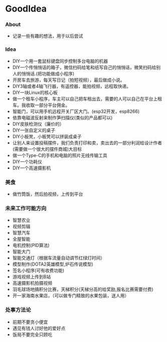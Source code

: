 # GoodIdea

### About
- 记录一些有趣的想法，用于以后尝试

### Idea
- DIY一个用一套鼠标键盘同步控制多台电脑的机器
- DIY一个传悄悄话的箱子，微信扫码给笔和纸写自己的悄悄话，微笑扫码给别人的悄悄话.(把功能做成小程序)
- 开房车去旅游，每天写日记（拍短视频），最后做成小说。
- DIY3轴或者4轴飞行器，有遥控器，能拍视频，远程取快递。
- DIY一块Linux的核心板
- 做一个租车小程序，车主可以自己把车租出去，需要的人可以自己在平台上租车。我收取一部分平台佣金。
- 智能门，可以用手机远程开关厂区大门。(esp32开发，esp8266)
- 依靠电磁波反射来制作笋扫描仪(类似的产品都可以)
- DIY皮肤检测仪（廉价的）
- DIY一张自定义的桌子
- DIY小板凳，小板凳可以拼装成桌子
- 让别人来设置投稿摆件，我们负责打印和卖，卖出去的一部分利润给设计作者(需要做一个很大的摆件商城)大目标
- 做一个Type-C的手机和电脑的照片无线传输工具
- DIY一个功耗仪
- DIY一个高速摄影机

### 美食
- 做竹筒饭，然后拍视频，上传到平台

### 未来工作可能方向
- 智慧农业
- 视频剪辑
- 智慧汽车
- 全屋智能
- 电机控制(PID算法)
- 智能大门
- 智能交通灯（根据车流量自动调节红绿灯时间）
- 模型制作(DOTA2英雄模型,炉石传说模型)
- 签名小程序(可有收费功能)
- 游戏视频上传到B站
- 高速摄影机拍摄视频
- 羽毛球场地搞积分比赛，天梯积分(天梯分高的给奖励,报名比赛需要付费)
- 开一家海南水果店，（可以做专门精致的水果包装，送人用）

### 处事方法论
- 前期不要贪小便宜
- 遇见有钱人讨好他的爱好点
- 饭局不要完全只顾吃
